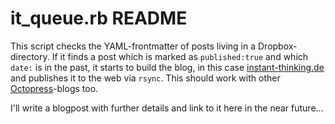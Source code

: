 # it_queue.rb README #

This script checks the YAML-frontmatter of posts living in a Dropbox-directory. If it finds a post which is marked as `published:true` and which `date:` is in the past, it starts to build the blog, in this case [instant-thinking.de](http://instant-thinking.de/) and publishes it to the web via `rsync`. This should work with other  [Octopress](http://octopress.org/)-blogs too.

I'll write a blogpost with further details and link to it here in the near future...
